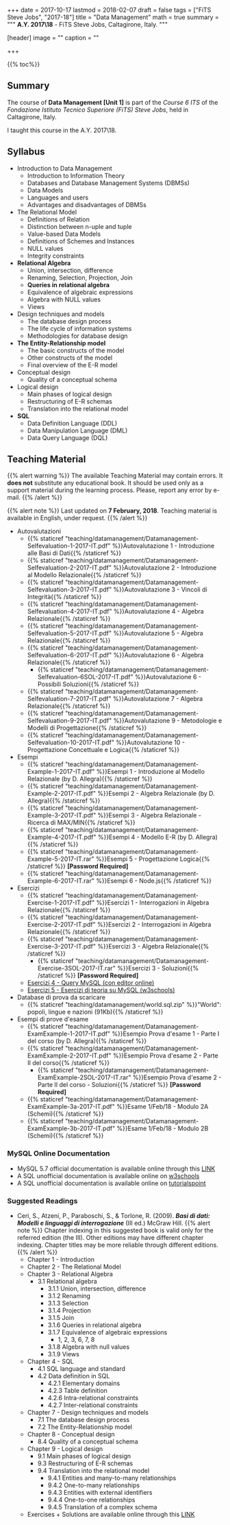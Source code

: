 +++
date = 2017-10-17
lastmod = 2018-02-07
draft = false
tags = ["FiTS Steve Jobs", "2017-18"]
title = "Data Management"
math = true
summary = """
**A.Y. 2017\\18** - FiTS Steve Jobs, Caltagirone, Italy. 
"""

[header]
image = ""
caption = ""

+++

{{% toc%}}

## Summary

The course of **Data Management [Unit 1]** is part of the *Course 6 ITS* of the *Fondazione Istituto Tecnico Superiore (FiTS) Steve Jobs*, held in Caltagirone, Italy.

I taught this course in the A.Y. 2017\\18.

## Syllabus

* Introduction to Data Management
  * Introduction to Information Theory
  * Databases and Database Management Systems (DBMSs)
  * Data Models
  * Languages and users
  * Advantages and disadvantages of DBMSs
* The Relational Model
  * Definitions of Relation
  * Distinction between n-uple and tuple
  * Value-based Data Models
  * Definitions of Schemes and Instances
  * NULL values
  * Integrity constraints
* **Relational Algebra**
  * Union, intersection, difference
  * Renaming, Selection, Projection, Join
  * **Queries in relational algebra**
  * Equivalence of algebraic expressions
  * Algebra with NULL values
  * Views
* Design techniques and models
  * The database design process
  * The life cycle of information systems
  * Methodologies for database design
* **The Entity-Relationship model**
  * The basic constructs of the model
  * Other constructs of the model
  * Final overview of the E-R model
* Conceptual design
  * Quality of a conceptual schema
* Logical design 
  * Main phases of logical design
  * Restructuring of E-R schemas
  * Translation into the relational model
* **SQL**
  * Data Definition Language (DDL)
  * Data Manipulation Language (DML)
  * Data Query Language (DQL) 


## Teaching Material

{{% alert warning %}}
The available Teaching Material may contain errors. It **does not** substitute any educational book. It should be used only as a support material during the learning process. Please, report any error by e-mail.
{{% /alert %}}

{{% alert note %}}
Last updated on **7 February, 2018**. Teaching material is available in English, under request.
{{% /alert %}}

* Autovalutazioni
  * {{% staticref "teaching/datamanagement/Datamanagement-Selfevaluation-1-2017-IT.pdf" %}}Autovalutazione 1 - Introduzione alle Basi di Dati{{% /staticref %}}
  * {{% staticref "teaching/datamanagement/Datamanagement-Selfevaluation-2-2017-IT.pdf" %}}Autovalutazione 2 - Introduzione al Modello Relazionale{{% /staticref %}}
  * {{% staticref "teaching/datamanagement/Datamanagement-Selfevaluation-3-2017-IT.pdf" %}}Autovalutazione 3 - Vincoli di Integrità{{% /staticref %}}
  * {{% staticref "teaching/datamanagement/Datamanagement-Selfevaluation-4-2017-IT.pdf" %}}Autovalutazione 4 - Algebra Relazionale{{% /staticref %}}
  * {{% staticref "teaching/datamanagement/Datamanagement-Selfevaluation-5-2017-IT.pdf" %}}Autovalutazione 5 - Algebra Relazionale{{% /staticref %}}
  * {{% staticref "teaching/datamanagement/Datamanagement-Selfevaluation-6-2017-IT.pdf" %}}Autovalutazione 6 - Algebra Relazionale{{% /staticref %}}
      * {{% staticref "teaching/datamanagement/Datamanagement-Selfevaluation-6SOL-2017-IT.pdf" %}}Autovalutazione 6 - Possibili Soluzioni{{% /staticref %}}
  * {{% staticref "teaching/datamanagement/Datamanagement-Selfevaluation-7-2017-IT.pdf" %}}Autovalutazione 7 - Algebra Relazionale{{% /staticref %}}
  * {{% staticref "teaching/datamanagement/Datamanagement-Selfevaluation-9-2017-IT.pdf" %}}Autovalutazione 9 - Metodologie e Modelli di Progettazione{{% /staticref %}}
  * {{% staticref "teaching/datamanagement/Datamanagement-Selfevaluation-10-2017-IT.pdf" %}}Autovalutazione 10 - Progettazione Concettuale e Logica{{% /staticref %}}
* Esempi
  * {{% staticref "teaching/datamanagement/Datamanagement-Example-1-2017-IT.pdf" %}}Esempi 1 - Introduzione al Modello Relazionale (by D. Allegra){{% /staticref %}}
  * {{% staticref "teaching/datamanagement/Datamanagement-Example-2-2017-IT.pdf" %}}Esempi 2 - Algebra Relazionale (by D. Allegra){{% /staticref %}}
  * {{% staticref "teaching/datamanagement/Datamanagement-Example-3-2017-IT.pdf" %}}Esempi 3 - Algebra Relazionale - Ricerca di MAX/MIN{{% /staticref %}}
  * {{% staticref "teaching/datamanagement/Datamanagement-Example-4-2017-IT.pdf" %}}Esempi 4 - Modello E-R (by D. Allegra){{% /staticref %}}
  * {{% staticref "teaching/datamanagement/Datamanagement-Example-5-2017-IT.rar" %}}Esempi 5 - Progettazione Logica{{% /staticref %}} **[Password Required]**
  * {{% staticref "teaching/datamanagement/Datamanagement-Example-6-2017-IT.rar" %}}Esempi 6 - Node.js{{% /staticref %}}
* Esercizi
  * {{% staticref "teaching/datamanagement/Datamanagement-Exercise-1-2017-IT.pdf" %}}Esercizi 1 - Interrogazioni in Algebra Relazionale{{% /staticref %}}
  * {{% staticref "teaching/datamanagement/Datamanagement-Exercise-2-2017-IT.pdf" %}}Esercizi 2 - Interrogazioni in Algebra Relazionale{{% /staticref %}}
  * {{% staticref "teaching/datamanagement/Datamanagement-Exercise-3-2017-IT.pdf" %}}Esercizi 3 - Algebra Relazionale{{% /staticref %}}
      * {{% staticref "teaching/datamanagement/Datamanagement-Exercise-3SOL-2017-IT.rar" %}}Esercizi 3 - Soluzioni{{% /staticref %}} **[Password Required]**
  * [Esercizi 4 - Query MySQL (con editor online)](https://www.w3resource.com/sql-exercises/movie-database-exercise/basic-exercises-on-movie-database.php)
  * [Esercizi 5 - Esercizi di teoria su MySQL (w3schools)](https://www.w3schools.com/sql/sql_quiz.asp)
* Database di prova da scaricare
  * {{% staticref "teaching/datamanagement/world.sql.zip" %}}"World": popoli, lingue e nazioni (91Kb){{% /staticref %}}
* Esempi di prove d'esame
  * {{% staticref "teaching/datamanagement/Datamanagement-ExamExample-1-2017-IT.pdf" %}}Esempio Prova d'esame 1 - Parte I del corso (by D. Allegra){{% /staticref %}}
  * {{% staticref "teaching/datamanagement/Datamanagement-ExamExample-2-2017-IT.pdf" %}}Esempio Prova d'esame 2 - Parte II del corso{{% /staticref %}}
      * {{% staticref "teaching/datamanagement/Datamanagement-ExamExample-2SOL-2017-IT.rar" %}}Esempio Prova d'esame 2 - Parte II del corso - Soluzioni{{% /staticref %}} **[Password Required]**
  * {{% staticref "teaching/datamanagement/Datamanagement-ExamExample-3a-2017-IT.pdf" %}}Esame 1/Feb/18 - Modulo 2A (Schemi){{% /staticref %}}
  * {{% staticref "teaching/datamanagement/Datamanagement-ExamExample-3b-2017-IT.pdf" %}}Esame 1/Feb/18 - Modulo 2B (Schemi){{% /staticref %}}


### MySQL Online Documentation

* MySQL 5.7 official documentation is available online through this [LINK](https://dev.mysql.com/doc/refman/5.7/en/)
* A SQL unofficial documentation is available online on [w3schools](https://www.w3schools.com/sql/)
* A SQL unofficial documentation is available online on [tutorialspoint](http://www.tutorialspoint.com/sql/)


### Suggested Readings

* Ceri, S., Atzeni, P., Paraboschi, S., & Torlone, R. (2009). _**Basi di dati: Modelli e linguaggi di interrogazione**_ (III ed.) McGraw Hill.
{{% alert note %}}
Chapter indexing in this suggested book is valid only for the referred edition (the III). Other editions may have different chapter indexing. Chapter titles may be more reliable through different editions.
{{% /alert %}}
  * Chapter 1 - Introduction
  * Chapter 2 - The Relational Model
  * Chapter 3 - Relational Algebra
      * 3.1 Relational algebra
          * 3.1.1 Union, intersection, difference
          * 3.1.2 Renaming
          * 3.1.3 Selection
          * 3.1.4 Projection
          * 3.1.5 Join
          * 3.1.6 Queries in relational algebra
          * 3.1.7 Equivalence of algebraic expressions
              * 1, 2, 3, 6, 7, 8
          * 3.1.8 Algebra with null values
          * 3.1.9 Views
  * Chapter 4 - SQL
      * 4.1 SQL language and standard
      * 4.2 Data definition in SQL
          * 4.2.1 Elementary domains
          * 4.2.3 Table definition
          * 4.2.6 Intra-relational constraints
          * 4.2.7 Inter-relational constraints
  * Chapter 7 - Design techniques and models
      * 7.1 The database design process
      * 7.2 The Entity-Relationship model
  * Chapter 8 - Conceptual design
      * 8.4 Quality of a conceptual schema
  * Chapter 9 - Logical design 
      * 9.1 Main phases of logical design
      * 9.3 Restructuring of E-R schemas
      * 9.4 Translation into the relational model
          * 9.4.1 Entities and many-to-many relationships
          * 9.4.2 One-to-many relationships
          * 9.4.3 Entities with external identifiers
          * 9.4.4 One-to-one relationships
          * 9.4.5 Translation of a complex schema
  * Exercises + Solutions are available online through this [LINK](http://www.ateneonline.it/atzeni3e/areastudenti.asp)